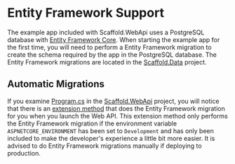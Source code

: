 # Entity Framework Support #

The example app included with Scaffold.WebApi uses a PostgreSQL database with [Entity Framework Core](https://docs.microsoft.com/ef). When starting the example app for the first time, you will need to perform a Entity Framework migration to create the schema required by the app in the PostgreSQL database. The Entity Framework migrations are located in the [Scaffold.Data](../Sources/Scaffold.Data) project.

## Automatic Migrations ##

If you examine [Program.cs](../Sources/Scaffold.WebApi/Program.cs) in the [Scaffold.WebApi](../Sources/Scaffold.WebApi) project, you will notice that there is an [extension method](../Sources/Scaffold.WebApi/Extensions/WebHostExtension.cs) that does the Entity Framework migration for you when you launch the Web API. This extension method only performs the Entity Framework migration if the environment variable `ASPNETCORE_ENVIRONMENT` has been set to `Development` and has only been included to make the developer's experience a little bit more easier. It is advised to do Entity Framework migrations manually if deploying to production.
